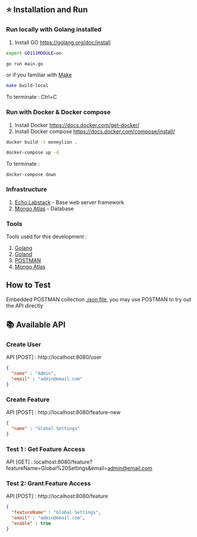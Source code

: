 ## ⭐️ Installation and Run

### Run locally with Golang installed
1. Install GO https://golang.org/doc/install
```bash
export GO111MODULE=on

go run main.go
```
or if you familiar with [Make](https://makefiletutorial.com/)
```bash
make build-local
```
To terminate :
Ctrl+C

### Run with Docker & Docker compose 
1. Install Docker https://docs.docker.com/get-docker/
2. Install Docker compose https://docs.docker.com/compose/install/
```bash
docker build -t moneylion .

docker-compose up -d
```
To terminate :
```
docker-compose down
```

### Infrastructure 
1. [Echo Labstack](https://echo.labstack.com/) - Base web server framework
2. [Mongo Atlas](https://www.mongodb.com/cloud/atlas/lp/try2?utm_source=google&utm_campaign=gs_apac_malaysia_search_core_brand_atlas_desktop&utm_term=mongo%20atlas&utm_medium=cpc_paid_search&utm_ad=e&utm_ad_campaign_id=12212624356&gclid=CjwKCAjwyIKJBhBPEiwAu7zll6wsnieymPwG-ImrkSvJ5j3P1yNDH1-KDe_w0ml0_MtH64hk7tuo1hoC48wQAvD_BwE) - Database 

### Tools

Tools used for this development :

1. [Golang](https://golang.org/doc/install)
2. [Goland](jetbrains.com/go/download/)
3. [POSTMAN](https://www.getpostman.com/)
4. [Mongo Atlas](https://www.mongodb.com/cloud/atlas/lp/try2?utm_source=google&utm_campaign=gs_apac_malaysia_search_core_brand_atlas_desktop&utm_term=mongo%20atlas&utm_medium=cpc_paid_search&utm_ad=e&utm_ad_campaign_id=12212624356&gclid=CjwKCAjwyIKJBhBPEiwAu7zll6wsnieymPwG-ImrkSvJ5j3P1yNDH1-KDe_w0ml0_MtH64hk7tuo1hoC48wQAvD_BwE)

## How to Test
Embedded POSTMAN collection [.json file](https://github.com/squallsiow/moneylion-api/blob/master/moneylion.postman_collection.json), you may use POSTMAN to try out the API directly

## 📚 Available API
### Create User
API [POST]       : http://localhost:8080/user
```json
{
  "name" : "Admin",
  "email" : "admin@email.com"
}
```

### Create Feature
API [POST]       : http://localhost:8080/feature-new
```json
{
  "name" : "Global Settings"
}
```

### Test 1 : Get Feature Access
API [GET]       : localhost:8080/feature?featureName=Global%20Settings&email=admin@email.com

### Test 2: Grant Feature Access
API [POST]       : http://localhost:8080/feature
```json
{
  "featureName" : "Global Settings",
  "email" : "admin@email.com",
  "enable" : true
}
```
